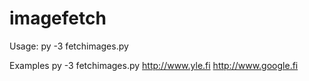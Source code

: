 # imagefetch

Usage: 
py -3 fetchimages.py <well formed urls>

Examples
py -3 fetchimages.py http://www.yle.fi http://www.google.fi